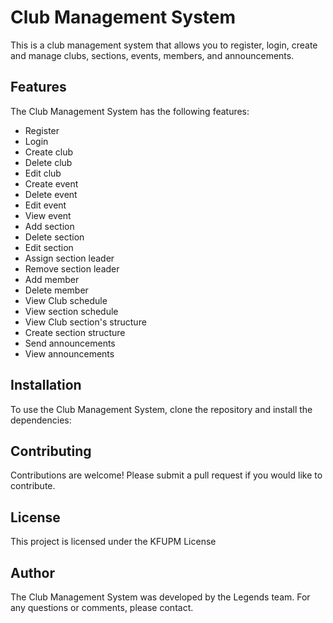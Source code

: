 # Club Management System

This is a club management system that allows you to register, login, create and manage clubs, sections, events, members, and announcements.

## Features

The Club Management System has the following features:

- Register
- Login
- Create club
- Delete club
- Edit club
- Create event
- Delete event
- Edit event
- View event
- Add section
- Delete section
- Edit section
- Assign section leader
- Remove section leader
- Add member
- Delete member
- View Club schedule
- View section schedule
- View Club section's structure
- Create section structure
- Send announcements
- View announcements

## Installation

To use the Club Management System, clone the repository and install the dependencies:


## Contributing

Contributions are welcome! Please submit a pull request if you would like to contribute.

## License

This project is licensed under the KFUPM License 

## Author

The Club Management System was developed by the Legends team. For any questions or comments, please contact.

